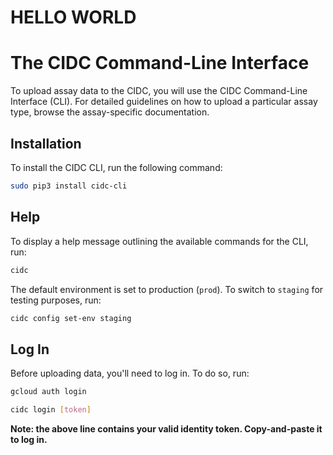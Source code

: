 #  HELLO WORLD
# The CIDC Command-Line Interface

To upload assay data to the CIDC, you will use the CIDC Command-Line Interface (CLI). For detailed guidelines on how to upload a particular assay type, browse the assay-specific documentation.

## Installation
To install the CIDC CLI, run the following command:
```bash
sudo pip3 install cidc-cli
```
## Help
To display a help message outlining the available commands for the CLI, run:
```bash
cidc
```

The default environment is set to production (`prod`). To switch to `staging` for testing purposes, run:
```bash
cidc config set-env staging
```

## Log In
Before uploading data, you'll need to log in. To do so, run:
```bash
gcloud auth login
```
```bash
cidc login [token]
```
**Note: the above line contains your valid identity token. Copy-and-paste it to log in.**

